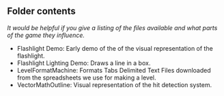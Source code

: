 ## Folder contents
_It would be helpful if you give a listing of the files available and what parts of the game they influence._
- Flashlight Demo: Early demo of the of the visual representation of the flashlight.
- Flashlight Lighting Demo: Draws a line in a box.
- LevelFormatMachine: Formats Tabs Delimited Text Files downloaded from the spreadsheets we use for making a level.
- VectorMathOutline: Visual representation of the hit detection system.
